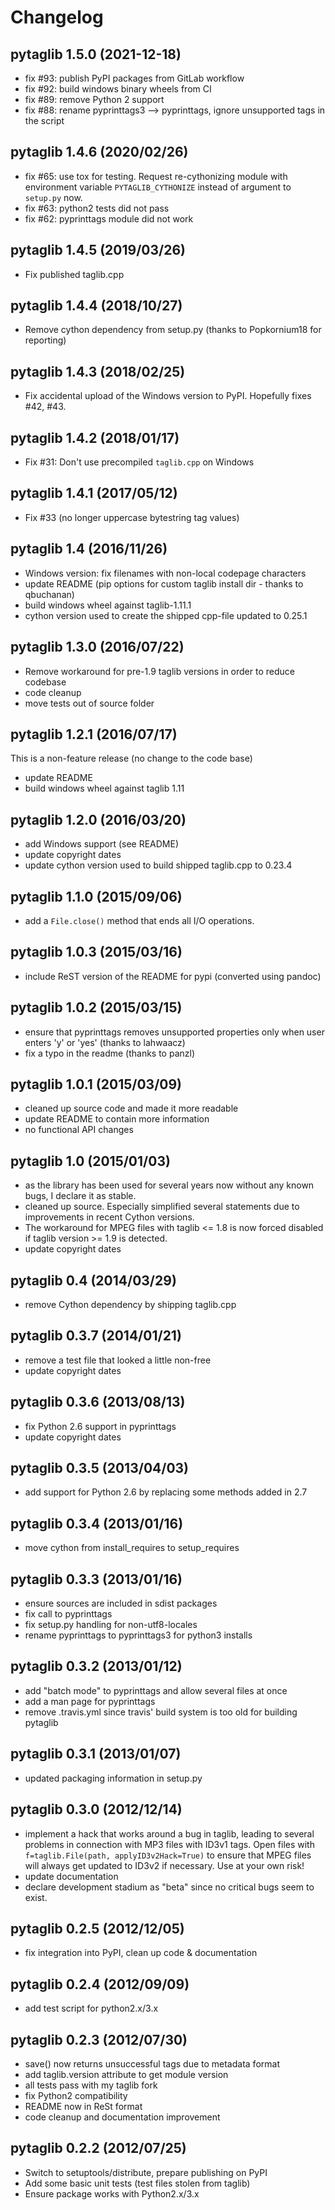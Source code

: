 Changelog
=========
pytaglib 1.5.0 (2021-12-18)
----------
- fix #93: publish PyPI packages from GitLab workflow
- fix #92: build windows binary wheels from CI
- fix #89: remove Python 2 support
- fix #88: rename pyprinttags3 --> pyprinttags, ignore unsupported tags in the script

pytaglib 1.4.6 (2020/02/26)
-----------------
- fix #65: use tox for testing. Request re-cythonizing module with environment variable `PYTAGLIB_CYTHONIZE` instead of argument to `setup.py` now.
- fix #63: python2 tests did not pass
- fix #62: pyprinttags module did not work

pytaglib 1.4.5 (2019/03/26)
---------------------------
- Fix published taglib.cpp

pytaglib 1.4.4 (2018/10/27)
---------------------------
- Remove cython dependency from setup.py (thanks to Popkornium18 for reporting)

pytaglib 1.4.3 (2018/02/25)
---------------------------
- Fix accidental upload of the Windows version to PyPI. Hopefully fixes #42, #43.

pytaglib 1.4.2 (2018/01/17)
---------------------------
- Fix #31: Don't use precompiled `taglib.cpp` on Windows

pytaglib 1.4.1 (2017/05/12)
---------------------------
- Fix #33 (no longer uppercase bytestring tag values)

pytaglib 1.4 (2016/11/26)
---------------------------
- Windows version: fix filenames with non-local codepage characters
- update README (pip options for custom taglib install dir - thanks to qbuchanan)
- build windows wheel against taglib-1.11.1
- cython version used to create the shipped cpp-file updated to 0.25.1

pytaglib 1.3.0 (2016/07/22)
---------------------------
- Remove workaround for pre-1.9 taglib versions in order to reduce codebase
- code cleanup
- move tests out of source folder

pytaglib 1.2.1 (2016/07/17)
---------------------------
This is a non-feature release (no change to the code base)
- update README
- build windows wheel against taglib 1.11

pytaglib 1.2.0 (2016/03/20)
---------------------------
- add Windows support (see README)
- update copyright dates
- update cython version used to build shipped taglib.cpp to 0.23.4

pytaglib 1.1.0 (2015/09/06)
---------------------------
- add a `File.close()` method that ends all I/O operations.

pytaglib 1.0.3 (2015/03/16)
---------------------------
- include ReST version of the README for pypi (converted using pandoc)

pytaglib 1.0.2 (2015/03/15)
---------------------------
- ensure that pyprinttags removes unsupported properties only when user enters 'y' or 'yes'
  (thanks to lahwaacz)
- fix a typo in the readme (thanks to panzl)

pytaglib 1.0.1 (2015/03/09)
---------------------------
- cleaned up source code and made it more readable
- update README to contain more information
- no functional API changes

pytaglib 1.0 (2015/01/03)
-------------------------
- as the library has been used for several years now without any known
  bugs, I declare it as stable.
- cleaned up source. Especially simplified several statements due to improvements
  in recent Cython versions.
- The workaround for MPEG files with taglib <= 1.8 is now forced disabled if taglib version >= 1.9
  is detected.
- update copyright dates

pytaglib 0.4 (2014/03/29)
-------------------------
- remove Cython dependency by shipping taglib.cpp

pytaglib 0.3.7 (2014/01/21)
---------------------------
- remove a test file that looked a little non-free
- update copyright dates

pytaglib 0.3.6 (2013/08/13)
---------------------------
- fix Python 2.6 support in pyprinttags
- update copyright dates

pytaglib 0.3.5 (2013/04/03)
---------------------------
- add support for Python 2.6 by replacing some methods added in 2.7

pytaglib 0.3.4 (2013/01/16)
---------------------------
- move cython from install_requires to setup_requires

pytaglib 0.3.3 (2013/01/16)
---------------------------
- ensure sources are included in sdist packages 
- fix call to pyprinttags
- fix setup.py handling for non-utf8-locales
- rename pyprinttags to pyprinttags3 for python3 installs

pytaglib 0.3.2 (2013/01/12)
---------------------------
- add "batch mode" to pyprinttags and allow several files at once
- add a man page for pyprinttags
- remove .travis.yml since travis' build system is too old for building pytaglib

pytaglib 0.3.1 (2013/01/07)
---------------------------
- updated packaging information in setup.py

pytaglib 0.3.0 (2012/12/14)
---------------------------
- implement a hack that works around a bug in taglib, leading
  to several problems in connection with MP3 files with ID3v1
  tags. Open files with ``f=taglib.File(path, applyID3v2Hack=True)``
  to ensure that MPEG files will always get updated to ID3v2 if
  necessary. Use at your own risk!
- update documentation
- declare development stadium as "beta" since no critical bugs
  seem to exist.

pytaglib 0.2.5 (2012/12/05)
---------------------------
- fix integration into PyPI, clean up code & documentation

pytaglib 0.2.4 (2012/09/09)
---------------------------
- add test script for python2.x/3.x

pytaglib 0.2.3 (2012/07/30)
---------------------------

- save() now returns unsuccessful tags due to metadata format
- add taglib.version attribute to get module version
- all tests pass with my taglib fork
- fix Python2 compatibility
- README now in ReSt format
- code cleanup and documentation improvement

pytaglib 0.2.2 (2012/07/25)
---------------------------

- Switch to setuptools/distribute, prepare publishing on PyPI
- Add some basic unit tests (test files stolen from taglib)
- Ensure package works with Python2.x/3.x
